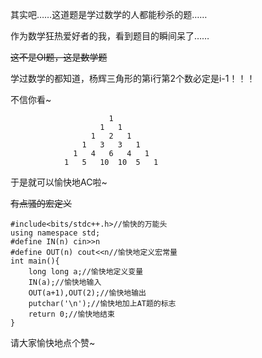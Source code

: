 其实吧……这道题是学过数学的人都能秒杀的题……

作为数学狂热爱好者的我，看到题目的瞬间呆了……

~~这不是OI题，这是数学题~~

学过数学的都知道，杨辉三角形的第i行第2个数必定是i-1！！！

不信你看~

                          1
                        1   1
                      1   2   1
                    1   3   3   1
                  1   4   6   4   1
                1   5   10  10  5   1
于是就可以愉快地AC啦~

~~有点骚的宏定义~~

```
#include<bits/stdc++.h>//愉快的万能头
using namespace std;
#define IN(n) cin>>n
#define OUT(n) cout<<n//愉快地定义宏常量
int main(){
    long long a;//愉快地定义变量
    IN(a);//愉快地输入
    OUT(a+1),OUT(2);//愉快地输出
    putchar('\n');//愉快地加上AT题的标志
    return 0;//愉快地结束
}
```
请大家愉快地点个赞~